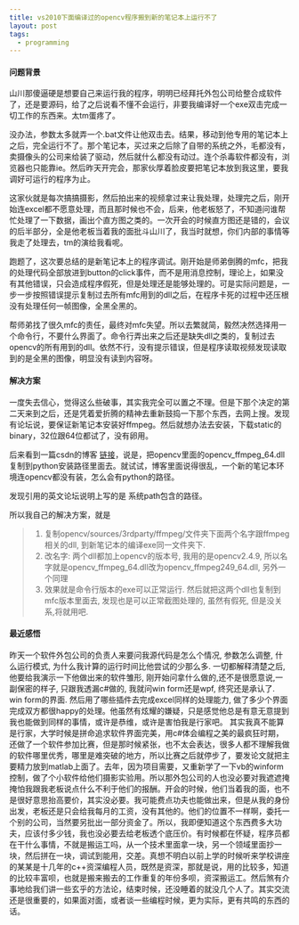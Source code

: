 ```yaml
---
title: vs2010下面编译过的opencv程序搬到新的笔记本上运行不了
layout: post
tags:
  - programming
---
```


#### 问题背景

山川那傻逼硬是想要自己来运行我的程序，明明已经拜托外包公司给整合成软件了，还是要源码，给了之后说看不懂不会运行，非要我编译好一个exe双击完成一切工作的东西来。太tm蛋疼了。

没办法，参数太多就弄一个.bat文件让他双击去。结果，移动到他专用的笔记本上之后，完全运行不了。那个笔记本，买过来之后除了自带的系统之外，毛都没有，卖摄像头的公司来给装了驱动，然后就什么都没有动过。连个杀毒软件都没有，浏览器也只能靠ie。然后昨天开完会，那家伙厚着脸皮要把笔记本放到我这里，要我调好可运行的程序为止。

这家伙就是每次搞搞摄影，然后拍出来的视频拿过来让我处理，处理完之后，刚开始连excel都不愿意处理，而且那时候也不会，后来，他老板怒了，不知道问谁帮忙处理了一下数据，画出个直方图之类的。一次开会的时候直方图还是错的，会议的后半部分，全是他老板当着我的面批斗山川了，我当时就想，你们内部的事情等我走了处理去，tm的演给我看呢。

跑题了，这次要总结的是新笔记本上的程序调试。刚开始是师弟倒腾的mfc，把我的处理代码全部放进到button的click事件，而不是用消息控制，理论上，如果没有其他错误，只会造成程序假死，但是处理还是能够处理的。可是实际问题是，一步一步按照错误提示复制过去所有mfc用到的dll之后，在程序卡死的过程中还压根没有处理任何一帧图像，全黑全黑的。

帮师弟找了很久mfc的责任，最终对mfc失望。所以去繁就简，毅然决然选择用一个命令行，不要什么界面了。命令行弄出来之后还是缺失dll之类的，复制过去opencv的所有用到的dll。依然不行，没有提示错误，但是程序读取视频发现读取到的是全黑的图像，明显没有读到内容呀。

#### 解决方案

一度失去信心，觉得这么些破事，其实我完全可以置之不理。但是下那个决定的第二天来到之后，还是凭着爱折腾的精神去重新鼓捣一下那个东西，去网上搜。发现有论坛说，要保证新笔记本安装好ffmpeg。然后就想办法去安装，下载static的binary，32位跟64位都试了，没有卵用。

后来看到一篇csdn的博客 [链接](http://blog.csdn.net/andrewseu/article/details/49100093)，说是，把opencv里面的opencv_ffmpeg_64.dll复制到python安装路径里面去。就试试，博客里面说得很乱，一个新的笔记本环境连opencv都没有装，怎么会有python的路径。

发现引用的英文论坛说明上写的是 系统path包含的路径。

所以我自己的解决方案，就是

> 1. 复制opencv/sources/3rdparty/ffmpeg/文件夹下面两个名字跟ffmpeg相关的dll, 到新笔记本的编译exe同一文件夹下.
> 2. 改名字: 两个dll都加上opencv的版本号, 我用的是opencv2.4.9, 所以名字就是opencv_ffmpeg_64.dll改为opencv_ffmpeg249_64.dll, 另外一个同理
> 3. 效果就是命令行版本的exe可以正常运行. 然后就把这两个dll也复制到mfc版本里面去, 发现也是可以正常截图处理的, 虽然有假死, 但是没关系,将就用吧.

#### 最近感悟

昨天一个软件外包公司的负责人来要问我源代码是怎么个情况, 参数怎么调整, 什么运行模式, 为什么我计算的运行时间比他尝试的少那么多. 一切都解释清楚之后, 他要给我演示一下他做出来的软件雏形, 刚开始问拿什么做的,还不是很愿意说,一副保密的样子, 只跟我透漏c#做的, 我就问win form还是wpf, 终究还是承认了. win form的界面. 然后用了哪些插件去完成excel同样的处理能力, 做了多少个界面完成双方都很happy的处理。他虽然有炫耀的嫌疑，只是感觉他总是有意无意提到我也能做到同样的事情，或许是恭维，或许是害怕我是行家吧。 其实我真不能算是行家，大学时候是拼命追求软件界面完美，用c#体会编程之美的最疯狂时期，还做了一个软件参加比赛，但是那时候紧张，也不太会表达，很多人都不理解我做的软件哪里优秀，哪里是难突破的地方，所以比赛之后就停步了，要发论文就把主要精力放到matlab上面了。去年，因为项目需要，又重新学了一下vb的winform控制，做了个小软件给他们摄影实验用。所以那外包公司的人也没必要对我遮遮掩掩怕我跟我老板说点什么不利于他们的报酬。开会的时候，他们当着我的面，也不是很好意思抬高要价，其实没必要。我可能费点功夫也能做出来，但是从我的身份出发，老板还是只会给我每月的工资，没有其他的。他们的位置不一样啊，委托一个别的公司，当然要另批出一部分资金了。所以，我即便知道这个东西费多大功夫，应该付多少钱，我也没必要去给老板透个底压价。有时候都在怀疑，程序员都在干什么事情，不就是搬运工吗，从一个技术里面拿一块，另一个领域里面抄一块，然后拼在一块，调试到能用，交差。真想不明白以前上学的时候听来学校讲座的某某是十几年的c++资深编程人员，既然是资深，那就是说，用的比较多，知道的比较丰富呗，也就是搬来搬去的工作重复的年份多呗，资深搬运工。然后煞有介事地给我们讲一些玄乎的方法论，结束时候，还没睡着的就没几个人了。其实交流还是很重要的，如果面对面，或者谈一些编程时候，更为实际，更有共鸣的东西的话。


